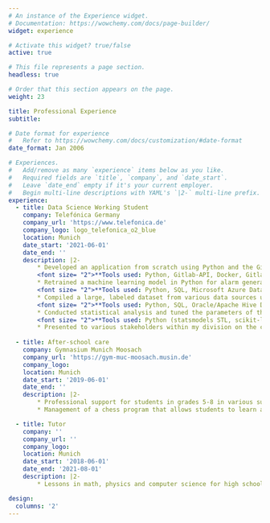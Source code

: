 ```yaml
---
# An instance of the Experience widget.
# Documentation: https://wowchemy.com/docs/page-builder/
widget: experience

# Activate this widget? true/false
active: true

# This file represents a page section.
headless: true

# Order that this section appears on the page.
weight: 23

title: Professional Experience
subtitle:

# Date format for experience
#   Refer to https://wowchemy.com/docs/customization/#date-format
date_format: Jan 2006

# Experiences.
#   Add/remove as many `experience` items below as you like.
#   Required fields are `title`, `company`, and `date_start`.
#   Leave `date_end` empty if it's your current employer.
#   Begin multi-line descriptions with YAML's `|2-` multi-line prefix.
experience:
  - title: Data Science Working Student
    company: Telefónica Germany
    company_url: 'https://www.telefonica.de'
    company_logo: logo_telefonica_o2_blue
    location: Munich
    date_start: '2021-06-01'
    date_end: ''
    description: |2-
        * Developed an application from scratch using Python and the Gitlab API, seamlessly enabling collaboration between teams for over 100 employees  
        <font size= "2">**Tools used: Python, Gitlab-API, Docker, Gitlab-CI/CD, Scheduler**</font>
        * Retrained a machine learning model in Python for alarm generation on financially-relevant time series data, resulting in improved aggregation of alarm periods and a clear reduction of false alarms by 33%  
        <font size= "2">**Tools used: Python, SQL, Microsoft Azure Databricks**</font>
        * Compiled a large, labeled dataset from various data sources using complex SQL queries, and subsequently implemented automated plausibility checks using cloud computing resources  
        <font size= "2">**Tools used: Python, SQL, Oracle/Apache Hive Database**</font>
        * Conducted statistical analysis and tuned the parameters of the STL function for an alarm-generating machine learning model to better detect level shifts  
        <font size= "2">**Tools used: Python (statsmodels STL, scikit-learn)**</font>
        * Presented to various stakeholders within my division on the complexity of transforming a Python script into a productive application
        
  - title: After-school care
    company: Gymnasium Munich Moosach
    company_url: 'https://gym-muc-moosach.musin.de'
    company_logo: 
    location: Munich
    date_start: '2019-06-01'
    date_end: ''
    description: |2-
        * Professional support for students in grades 5-8 in various subjects
        * Management of a chess program that allows students to learn and explore the game of chess

  - title: Tutor
    company: ''
    company_url: ''
    company_logo: 
    location: Munich
    date_start: '2018-06-01'
    date_end: '2021-08-01'
    description: |2-
        * Lessons in math, physics and computer science for high school students which led to improved grades

design:
  columns: '2'
---
```

